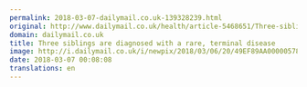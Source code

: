 ```yaml
---
permalink: 2018-03-07-dailymail.co.uk-139328239.html
original: http://www.dailymail.co.uk/health/article-5468651/Three-siblings-diagnosed-rare-terminal-disease.html?ITO=1490&ns_mchannel=rss&ns_campaign=1490
domain: dailymail.co.uk
title: Three siblings are diagnosed with a rare, terminal disease 
image: http://i.dailymail.co.uk/i/newpix/2018/03/06/20/49EF89AA00000578-0-image-a-14_1520367020555.jpg
date: 2018-03-07 00:08:08
translations: en
---
```


